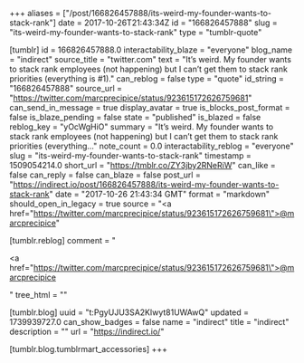 +++
aliases = ["/post/166826457888/its-weird-my-founder-wants-to-stack-rank"]
date = 2017-10-26T21:43:34Z
id = "166826457888"
slug = "its-weird-my-founder-wants-to-stack-rank"
type = "tumblr-quote"

[tumblr]
id = 166826457888.0
interactability_blaze = "everyone"
blog_name = "indirect"
source_title = "twitter.com"
text = "It&rsquo;s weird. My founder wants to stack rank employees (not happening) but I can&rsquo;t get them to stack rank priorities (everything is #1)."
can_reblog = false
type = "quote"
id_string = "166826457888"
source_url = "https://twitter.com/marcprecipice/status/923615172626759681"
can_send_in_message = true
display_avatar = true
is_blocks_post_format = false
is_blaze_pending = false
state = "published"
is_blazed = false
reblog_key = "yOcWgHiO"
summary = "It’s weird. My founder wants to stack rank employees (not happening) but I can’t get them to stack rank priorities (everything..."
note_count = 0.0
interactability_reblog = "everyone"
slug = "its-weird-my-founder-wants-to-stack-rank"
timestamp = 1509054214.0
short_url = "https://tmblr.co/ZY3jby2RNeRiW"
can_like = false
can_reply = false
can_blaze = false
post_url = "https://indirect.io/post/166826457888/its-weird-my-founder-wants-to-stack-rank"
date = "2017-10-26 21:43:34 GMT"
format = "markdown"
should_open_in_legacy = true
source = "<a href=\"https://twitter.com/marcprecipice/status/923615172626759681\">@marcprecipice</a>"

[tumblr.reblog]
comment = "<p><a href=\"https://twitter.com/marcprecipice/status/923615172626759681\">@marcprecipice</a></p>"
tree_html = ""

[tumblr.blog]
uuid = "t:PgyUJU3SA2Klwyt81UWAwQ"
updated = 1739939727.0
can_show_badges = false
name = "indirect"
title = "indirect"
description = ""
url = "https://indirect.io/"

[tumblr.blog.tumblrmart_accessories]
+++
